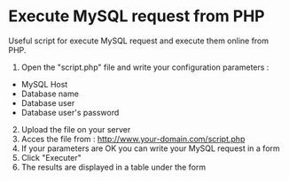 # Execute MySQL request from PHP
Useful script for execute MySQL request and execute them online from PHP.

1. Open the "script.php" file and write your configuration parameters :
- MySQL Host
- Database name
- Database user
- Database user's password
2. Upload the file on your server
3. Acces the file from : http://www.your-domain.com/script.php
4. If your parameters are OK you can write your MySQL request in a form
5. Click "Executer"
6. The results are displayed in a table under the form
